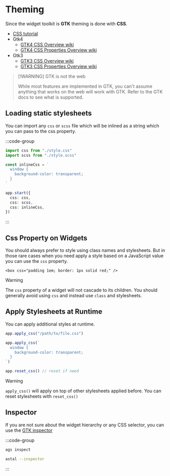 # Theming

Since the widget toolkit is **GTK** theming is done with **CSS**.

- [CSS tutorial](https://www.w3schools.com/css/)
- Gtk4
  - [GTK4 CSS Overview wiki](https://docs.gtk.org/gtk4/css-overview.html)
  - [GTK4 CSS Properties Overview wiki](https://docs.gtk.org/gtk4/css-properties.html)
- Gtk3
  - [GTK3 CSS Overview wiki](https://docs.gtk.org/gtk3/css-overview.html)
  - [GTK3 CSS Properties Overview wiki](https://docs.gtk.org/gtk3/css-properties.html)

> [!WARNING] GTK is not the web
>
> While most features are implemented in GTK, you can't assume anything that
> works on the web will work with GTK. Refer to the GTK docs to see what is
> supported.

## Loading static stylesheets

You can import any `css` or `scss` file which will be inlined as a string which
you can pass to the css property.

:::code-group

```ts [app.ts]
import css from "./style.css"
import scss from "./style.scss"

const inlineCss = `
  window {
    background-color: transparent;
  }
`

app.start({
  css: css,
  css: scss,
  css: inlineCss,
})
```

:::

## Css Property on Widgets

You should always prefer to style using class names and stylesheets. But in
those rare cases when you need apply a style based on a JavaScript value you can
use the `css` property.

```tsx
<box css="padding 1em; border: 1px solid red;" />
```

> [!WARNING]
>
> The `css` property of a widget will not cascade to its children. You should
> generally avoid using `css` and instead use `class` and stylesheets.

## Apply Stylesheets at Runtime

You can apply additional styles at runtime.

```ts
app.apply_css("/path/to/file.css")
```

```ts
app.apply_css(`
  window {
    background-color: transparent;
  }
`)
```

```ts
app.reset_css() // reset if need
```

> [!WARNING]
>
> `apply_css()` will apply on top of other stylesheets applied before. You can
> reset stylesheets with `reset_css()`

## Inspector

If you are not sure about the widget hierarchy or any CSS selector, you can use
the [GTK inspector](https://wiki.gnome.org/Projects/GTK/Inspector)

:::code-group

```sh [ags]
ags inspect
```

```sh [astal]
astal --inspector
```

:::
